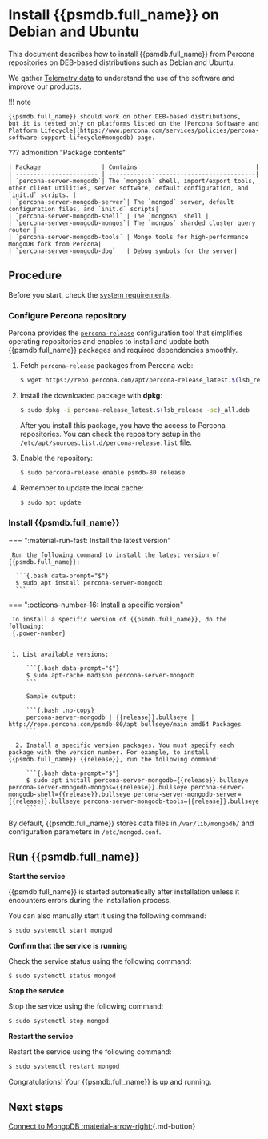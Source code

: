 # Install {{psmdb.full_name}} on Debian and Ubuntu

This document describes how to install {{psmdb.full_name}} from Percona repositories on DEB-based distributions such as Debian and Ubuntu. 

We gather [Telemetry data](../telemetry.md) to understand the use of the software and improve our products.

!!! note

    {{psmdb.full_name}} should work on other DEB-based distributions,
    but it is tested only on platforms listed on the [Percona Software and Platform Lifecycle](https://www.percona.com/services/policies/percona-software-support-lifecycle#mongodb) page.

??? admonition "Package contents"

    | Package                 | Contains                                 |
    | ----------------------- | -----------------------------------------|
    | `percona-server-mongodb`| The `mongosh` shell, import/export tools, other client utilities, server software, default configuration, and `init.d` scripts. |
    | `percona-server-mongodb-server`| The `mongod` server, default configuration files, and `init.d` scripts|
    | `percona-server-mongodb-shell` | The `mongosh` shell |
    | `percona-server-mongodb-mongos`| The `mongos` sharded cluster query router |
    | `percona-server-mongodb-tools` | Mongo tools for high-performance MongoDB fork from Percona|
    | `percona-server-mongodb-dbg`   | Debug symbols for the server|

## Procedure

Before you start, check the [system requirements](../system-requirements.md).

### Configure Percona repository

Percona provides the [`percona-release`](https://docs.percona.com/percona-software-repositories/index.html) configuration tool that simplifies operating repositories and enables to install and update both {{psmdb.full_name}} packages and required dependencies smoothly.    

1. Fetch `percona-release` packages from Percona web:
        
    ```{.bash data-prompt="$"}
    $ wget https://repo.percona.com/apt/percona-release_latest.$(lsb_release -sc)_all.deb
    ```    

2. Install the downloaded package with **dpkg**:    

    ```{.bash data-prompt="$"}
    $ sudo dpkg -i percona-release_latest.$(lsb_release -sc)_all.deb
    ```    

    After you install this package, you have the access to Percona repositories. You can check the repository setup in the `/etc/apt/sources.list.d/percona-release.list` file.    
    
3. Enable the repository:    

    ```{.bash data-prompt="$"}
    $ sudo percona-release enable psmdb-80 release
    ```    

4. Remember to update the local cache:    

    ```{.bash data-prompt="$"}
    $ sudo apt update
    ```

### Install {{psmdb.full_name}}

=== ":material-run-fast: Install the latest version"

     Run the following command to install the latest version of {{psmdb.full_name}}:

      ```{.bash data-prompt="$"}
      $ sudo apt install percona-server-mongodb
      ```

=== ":octicons-number-16: Install a specific version"

     To install a specific version of {{psmdb.full_name}}, do the following:
     {.power-number}


     1. List available versions:

         ```{.bash data-prompt="$"}
         $ sudo apt-cache madison percona-server-mongodb
         ```

         Sample output:

         ```{.bash .no-copy}
         percona-server-mongodb | {{release}}.bullseye | http://repo.percona.com/psmdb-80/apt bullseye/main amd64 Packages
         ```

      2. Install a specific version packages. You must specify each package with the version number. For example, to install {{psmdb.full_name}} {{release}}, run the following command:

         ```{.bash data-prompt="$"}
         $ sudo apt install percona-server-mongodb={{release}}.bullseye percona-server-mongodb-mongos={{release}}.bullseye percona-server-mongodb-shell={{release}}.bullseye percona-server-mongodb-server={{release}}.bullseye percona-server-mongodb-tools={{release}}.bullseye
         ```

By default, {{psmdb.full_name}} stores data files in `/var/lib/mongodb/`
and configuration parameters in `/etc/mongod.conf`.

## Run {{psmdb.full_name}}

**Start the service**

{{psmdb.full_name}} is started automatically after installation unless it encounters errors during the installation process.

You can also manually start it using the following command:

```{.bash data-prompt="$"}
$ sudo systemctl start mongod
```

**Confirm that the service is running**

Check the service status using the following command:

```{.bash data-prompt="$"}
$ sudo systemctl status mongod
```

**Stop the service**

Stop the service using the following command:

```{.bash data-prompt="$"}
$ sudo systemctl stop mongod
```

**Restart the service**

Restart the service using the following command:

```{.bash data-prompt="$"}
$ sudo systemctl restart mongod
```

Congratulations! Your {{psmdb.full_name}} is up and running. 

## Next steps

[Connect to MongoDB :material-arrow-right:](../connect.md){.md-button}
